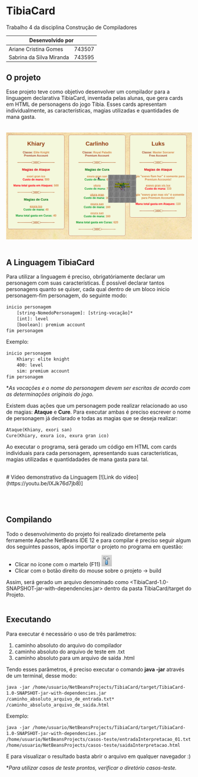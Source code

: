 # TibiaCard

Trabalho 4 da disciplina Construção de Compiladores

<table>
  <thead>
    <tr>
      <th colspan='2'>Desenvolvido por</th>
    </tr>
  </thead>
    <tr>
      <td>Ariane Cristina Gomes</td>
      <td>743507</td>
    </tr>
    <tr>
      <td>Sabrina da Silva Miranda</td>
      <td>743595</td>
    </tr>
</table>


## O projeto
Esse projeto teve como objetivo desenvolver um compilador para a linguagem declarativa TibiaCard, inventada pelas alunas, que gera cards em HTML de personagens do jogo Tibia. 
Esses cards apresentam individualmente, as características, magias utilizadas e quantidades de mana gasta.
<br><br><br>
<img src=/imagens/exemplo_readme.png>
<br><br>
## A Linguagem TibiaCard
Para utilizar a linguagem é preciso, obrigatóriamente declarar um personagem com suas características. 
É possível declarar tantos personagens quanto se quiser, cada qual dentro de um bloco inicio personagem-fim personagem, do seguinte modo:

```
inicio personagem
	[string-NomedoPersonagem]: [string-vocação]*
	[int]: level
	[boolean]: premium account
fim personagem
```

Exemplo:
```
inicio personagem
	Khiary: elite knight
	400: level
	sim: premium account
fim personagem
```
**As vocações e o nome do personagem devem ser escritas de acordo com as determinações originais do jogo.*

Existem duas ações que um personagem pode realizar relacionado ao uso de magias: **Ataque** e **Cure**. Para executar ambas é preciso escrever o nome de personagem já declarado e todas as magias que se deseja realizar:
```
Ataque(Khiany, exori san)
Cure(Khiary, exura ico, exura gran ico)
```
Ao executar o programa, será gerado um código em HTML com cards individuais para cada personagem, apresentando suas características, magias utilizadas e quantidadades de mana gasta para tal.

<br>
# Vídeo demonstrativo da Linguagem
[![Link do vídeo](https://youtu.be/IXJk76d7jb8)]

<br><br>
## Compilando
Todo o desenvolvimento do projeto foi realizado diretamente pela ferramente Apache NetBeans IDE 12 e para compilar é preciso seguir algum dos seguintes passos, após importar o projeto no programa em questão:

* Clicar no ícone com o martelo (F11) <img src=imagens/build.png>
* Clicar com o botão direito do mouse sobre o projeto → build

Assim, será gerado um arquivo denominado como <TibiaCard-1.0-SNAPSHOT-jar-with-dependencies.jar> dentro da pasta TibiaCard/target do Projeto.
<br><br>
## Executando
Para executar é necessário o uso de três parâmetros:

1.  caminho absoluto do arquivo do compilador
2.  caminho absoluto do arquivo de teste em .txt
3.  caminho absoluto para um arquivo de saída .html

Tendo esses parâmetros, é preciso executar o comando **java -jar** através de um terminal, desse modo:
```
java -jar /home/usuario/NetBeansProjects/TibiaCard/target/TibiaCard-1.0-SNAPSHOT-jar-with-dependencies.jar /caminho_absoluto_arquivo_de_entrada.txt* /caminho_absoluto_arquivo_de_saida.html

```
Exemplo:
```
java -jar /home/usuario/NetBeansProjects/TibiaCard/target/TibiaCard-1.0-SNAPSHOT-jar-with-dependencies.jar /home/usuario/NetBeansProjects/casos-teste/entradaInterpretacao_01.txt /home/usuario/NetBeansProjects/casos-teste/saidaInterpretacao.html

```

E para visualizar o resultado basta abrir o arquivo em qualquer navegador :)

**Para utilizar casos de teste prontos, verificar o diretório casos-teste.*

